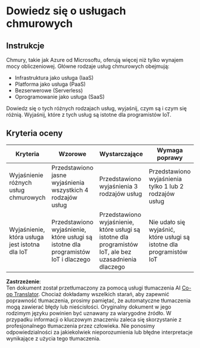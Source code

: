 <!--
CO_OP_TRANSLATOR_METADATA:
{
  "original_hash": "bfd35499bd68d7d740242bfea784bbeb",
  "translation_date": "2025-08-26T06:54:29+00:00",
  "source_file": "2-farm/lessons/4-migrate-your-plant-to-the-cloud/assignment.md",
  "language_code": "pl"
}
-->
# Dowiedz się o usługach chmurowych

## Instrukcje

Chmury, takie jak Azure od Microsoftu, oferują więcej niż tylko wynajem mocy obliczeniowej. Główne rodzaje usług chmurowych obejmują:

* Infrastruktura jako usługa (IaaS)
* Platforma jako usługa (PaaS)
* Bezserwerowe (Serverless)
* Oprogramowanie jako usługa (SaaS)

Dowiedz się o tych różnych rodzajach usług, wyjaśnij, czym są i czym się różnią. Wyjaśnij, które z tych usług są istotne dla programistów IoT.

## Kryteria oceny

| Kryteria | Wzorowe | Wystarczające | Wymaga poprawy |
| -------- | --------- | -------- | ----------------- |
| Wyjaśnienie różnych usług chmurowych | Przedstawiono jasne wyjaśnienia wszystkich 4 rodzajów usług | Przedstawiono wyjaśnienia 3 rodzajów usług | Przedstawiono wyjaśnienia tylko 1 lub 2 rodzajów usług |
| Wyjaśnienie, która usługa jest istotna dla IoT | Przedstawiono wyjaśnienie, które usługi są istotne dla programistów IoT i dlaczego | Przedstawiono wyjaśnienie, które usługi są istotne dla programistów IoT, ale bez uzasadnienia dlaczego | Nie udało się wyjaśnić, które usługi są istotne dla programistów IoT |

**Zastrzeżenie**:  
Ten dokument został przetłumaczony za pomocą usługi tłumaczenia AI [Co-op Translator](https://github.com/Azure/co-op-translator). Chociaż dokładamy wszelkich starań, aby zapewnić poprawność tłumaczenia, prosimy pamiętać, że automatyczne tłumaczenia mogą zawierać błędy lub nieścisłości. Oryginalny dokument w jego rodzimym języku powinien być uznawany za wiarygodne źródło. W przypadku informacji o kluczowym znaczeniu zaleca się skorzystanie z profesjonalnego tłumaczenia przez człowieka. Nie ponosimy odpowiedzialności za jakiekolwiek nieporozumienia lub błędne interpretacje wynikające z użycia tego tłumaczenia.